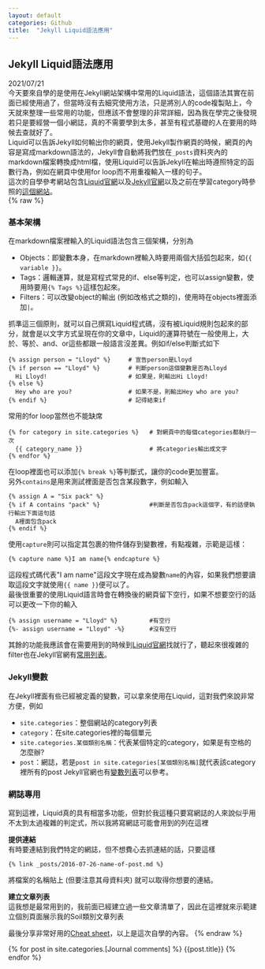 ```yaml
---
layout: default
categories: Github
title:  "Jekyll Liquid語法應用"
---
```

## Jekyll Liquid語法應用  
2021/07/21  
今天要來自學的是使用在Jekyll網站架構中常用的Liquid語法，這個語法其實在前面已經使用過了，但當時沒有去細究使用方法，只是將別人的code複製貼上，今天就來整理一些常用的功能，但應該不會整理的非常詳細，因為我在學完之後發現若只是要經營一個小網誌，真的不需要學到太多，甚至有程式基礎的人在要用的時候去查就好了。  
Liquid可以告訴Jekyll如何輸出你的網頁，使用Jekyll製作網頁的時候，網頁的內容是寫成markdown語法的，Jekyll會自動將我們放在`_posts`資料夾內的markdown檔案轉換成html檔，使用Liquid可以告訴Jekyll在輸出時遵照特定的函數行為，例如在網頁中使用for loop而不用重複輸入一樣的句子。  
這次的自學參考網站包含<a href="https://shopify.github.io/liquid/" target="_blank">Liquid官網</a>以及<a href="https://jekyllrb.com/docs/liquid/" target="_blank">Jekyll官網</a>以及之前在學習category時參照的<a href="https://blog.webjeda.com/jekyll-categories/" target="_blank">這個網站</a>。  
{% raw %}
### 基本架構  
在markdown檔案裡輸入的Liquid語法包含三個架構，分別為
- Objects：即變數本身，在markdown裡輸入時要用兩個大括弧包起來，如`{{ variable }}`。
- Tags：邏輯運算，就是寫程式常見的if、else等判定，也可以assign變數，使用時要用`{% Tags %}`這樣包起來。
- Filters：可以改變object的輸出 (例如改格式之類的)，使用時在objects裡面添加`|`。
  
抓準這三個原則，就可以自己撰寫Liquid程式碼，沒有被Liquid規則包起來的部分，就會是以文字方式呈現在你的文章中，Liquid的運算符號在一般使用上，大於、等於、and、or這些都跟一般語言沒差異。例如if/else判斷式如下  
```
{% assign person = "Lloyd" %}     # 宣告person是Lloyd
{% if person == "Lloyd" %}        # 判斷person這個變數是否為Lloyd
  Hi Lloyd!                       # 如果是，則輸出Hi Lloyd!
{% else %}                        
  Hey who are you?                # 如果不是，則輸出Hey who are you?
{% endif %}                       # 記得結束if
```
常用的for loop當然也不能缺席  
```
{% for category in site.categories %}   # 對網頁中的每個categories都執行一次
  {{ category_name }}                   # 將categories輸出成文字
{% endfor %}
```
在loop裡面也可以添加`{% break %}`等判斷式，讓你的code更加豐富。  
另外`contains`是用來測試裡面是否包含某段數字，例如輸入
```  
{% assign A = "Six pack" %}
{% if A contains "pack" %}              #判斷是否包含pack這個字，有的話便執行輸出下面這句話
  A裡面包含pack
{% endif %}
```
使用`capture`則可以指定其包裹的物件儲存到變數裡，有點複雜，示範是這樣：
```
{% capture name %}I am name{% endcapture %}
```
這段程式碼代表"I am name"這段文字現在成為變數`name`的內容，如果我們想要讀取這段文字就使用`{{ name }}`便可以了。  
最後很重要的使用Liquid語言時會在轉換後的網頁留下空行，如果不想要空行的話可以更改一下你的輸入
```
{% assign username = "Lloyd" %}         #有空行
{%- assign username = "Lloyd" -%}       #沒有空行
```  
其餘的功能我應該會在需要用到的時候到<a href="https://shopify.github.io/liquid/" target="_blank">Liquid官網</a>找就行了，聽起來很複雜的filter也在Jekyll官網有<a href="https://jekyllrb.com/docs/liquid/filters/" target="_blank">常用列表</a>。    
  
### Jekyll變數  
在Jekyll裡面有些已經被定義的變數，可以拿來使用在Liquid，這對我們來說非常方便，例如
- `site.categories`：整個網站的category列表
- `category`：在site.categories裡的每個單元
- `site.categories.某個類別名稱`：代表某個特定的category，如果是有空格的怎麼辦?
- `post`：網誌，若是`post in site.categories[某個類別名稱]`就代表該category裡所有的post
Jekyll官網也有<a href="https://jekyllrb.com/docs/variables/#page-variables" target="_blank">變數列表</a>可以參考。  

### 網誌專用  
寫到這裡，Liquid真的具有相當多功能，但對於我這種只要寫網誌的人來說似乎用不太到太過複雜的判定式，所以我將寫網誌可能會用到的列在這裡  
  
**提供連結**  
有時要連結到我們特定的網誌，但不想費心去抓連結的話，只要這樣
```
{% link _posts/2016-07-26-name-of-post.md %}
```
將檔案的名稱貼上 (但要注意其母資料夾) 就可以取得你想要的連結。  
  
**建立文章列表**  
這我想是最常用到的，我前面已經建立過一些文章清單了，因此在這裡就來示範建立個別頁面展示我的Soil類別文章列表



最後分享非常好用的<a href="https://www.shopify.com/partners/shopify-cheat-sheet" target="_blank">Cheat sheet</a>，以上是這次自學的內容。
{% endraw %}


{% for post in site.categories.[Journal comments] %}
  {{post.title}}
{% endfor %}

